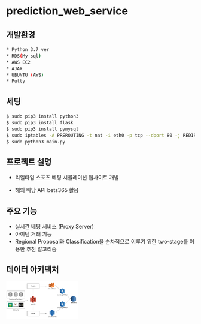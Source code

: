 # prediction_web_service

## 개발환경
``` sh
* Python 3.7 ver
* RDS(My sql)
* AWS EC2
* AJAX
* UBUNTU (AWS)
* Putty
```

## 세팅

``` sh
$ sudo pip3 install python3
$ sudo pip3 install flask
$ sudo pip3 install pymysql
$ sudo iptables -A PREROUTING -t nat -i eth0 -p tcp --dport 80 -j REDIRECT --to-port 5000
$ sudo python3 main.py
```

## 프로젝트 설명
* 리얼타임 스포츠 베팅 시뮬레이션 웹사이트 개발
- 해외 배당 API bets365 활용

## 주요 기능
* 실시간 베팅 서비스 (Proxy Server)
* 아이템 거래 기능
* Regional Proposal과 Classification을 순차적으로 이루기 위한 two-stage를 이용한 추천 알고리즘

## 데이터 아키텍처
<img src="static/assets/images/data.png" height="100"></img>
